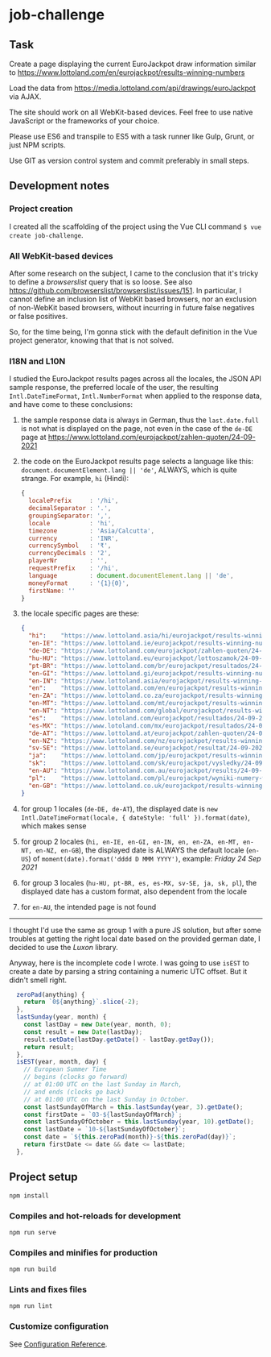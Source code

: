 # job-challenge


## Task

Create a page displaying the current EuroJackpot draw information similar to https://www.lottoland.com/en/eurojackpot/results-winning-numbers

Load the data from https://media.lottoland.com/api/drawings/euroJackpot via AJAX.

The site should work on all WebKit-based devices. Feel free to use native JavaScript or the frameworks of your choice.

Please use ES6 and transpile to ES5 with a task runner like Gulp, Grunt, or just NPM scripts.

Use GIT as version control system and commit preferably in small steps.


## Development notes


### Project creation

I created all the scaffolding of the project using the Vue CLI command `$ vue create job-challenge`.


### All WebKit-based devices

After some research on the subject, I came to the conclusion that it's tricky to define a _browserslist_ query that is so loose. See also https://github.com/browserslist/browserslist/issues/151. In particular, I cannot define an inclusion list of WebKit based browsers, nor an exclusion of non-WebKit based browsers, without incurring in future false negatives or false positives.

So, for the time being, I'm gonna stick with the default definition in the Vue project generator, knowing that that is not solved.


### I18N and L10N

I studied the EuroJackpot results pages across all the locales, the JSON API sample response, the preferred locale of the user, the resulting `Intl.DateTimeFormat`, `Intl.NumberFormat` when applied to the response data, and have come to these conclusions:

1. the sample response data is always in German, thus the `last.date.full` is not what is displayed on the page, not even in the case of the `de-DE` page at https://www.lottoland.com/eurojackpot/zahlen-quoten/24-09-2021
2. the code on the EuroJackpot results page selects a language like this: `document.documentElement.lang || 'de'`, ALWAYS, which is quite strange. For example, `hi` (Hindi):

    ```js
    {
      localePrefix     : '/hi',
      decimalSeparator : '.',
      groupingSeparator: ',',
      locale           : 'hi',
      timezone         : 'Asia/Calcutta',
      currency         : 'INR',
      currencySymbol   : '₹',
      currencyDecimals : '2',
      playerNr         : '',
      requestPrefix    : '/hi',
      language         : document.documentElement.lang || 'de',
      moneyFormat      : '{1}{0}',
      firstName: ''
    }
    ```

3. the locale specific pages are these:

    ```json
    {
      "hi":    "https://www.lottoland.asia/hi/eurojackpot/results-winning-numbers/24-09-2021",
      "en-IE": "https://www.lottoland.ie/eurojackpot/results-winning-numbers/24-09-2021",
      "de-DE": "https://www.lottoland.com/eurojackpot/zahlen-quoten/24-09-2021",
      "hu-HU": "https://www.lottoland.eu/eurojackpot/lottoszamok/24-09-2021",
      "pt-BR": "https://www.lottoland.com/br/eurojackpot/resultados/24-09-2021",
      "en-GI": "https://www.lottoland.gi/eurojackpot/results-winning-numbers/24-09-2021",
      "en-IN": "https://www.lottoland.asia/eurojackpot/results-winning-numbers/24-09-2021",
      "en":    "https://www.lottoland.com/en/eurojackpot/results-winning-numbers/24-09-2021",
      "en-ZA": "https://www.lottoland.co.za/eurojackpot/results-winning-numbers/24-09-2021",
      "en-MT": "https://www.lottoland.com/mt/eurojackpot/results-winning-numbers/24-09-2021",
      "en-NT": "https://www.lottoland.com/global/eurojackpot/results-winning-numbers/24-09-2021",
      "es":    "https://www.lotoland.com/eurojackpot/resultados/24-09-2021",
      "es-MX": "https://www.lotoland.com/mx/eurojackpot/resultados/24-09-2021",
      "de-AT": "https://www.lottoland.at/eurojackpot/zahlen-quoten/24-09-2021",
      "en-NZ": "https://www.lottoland.com/nz/eurojackpot/results-winning-numbers/24-09-2021",
      "sv-SE": "https://www.lottoland.se/eurojackpot/resultat/24-09-2021",
      "ja":    "https://www.lottoland.com/jp/eurojackpot/results-winning-numbers/24-09-2021",
      "sk":    "https://www.lottoland.com/sk/eurojackpot/vysledky/24-09-2021",
      "en-AU": "https://www.lottoland.com.au/eurojackpot/results/24-09-2021",
      "pl":    "https://www.lottoland.com/pl/eurojackpot/wyniki-numery-wygrane/24-09-2021",
      "en-GB": "https://www.lottoland.co.uk/eurojackpot/results-winning-numbers/24-09-2021",
    }
    ```

4. for group 1 locales (`de-DE, de-AT`), the displayed date is `new Intl.DateTimeFormat(locale, { dateStyle: 'full' }).format(date)`, which makes sense
5. for group 2 locales (`hi, en-IE, en-GI, en-IN, en, en-ZA, en-MT, en-NT, en-NZ, en-GB`), the displayed date is ALWAYS the default locale (`en-US`) of `moment(date).format('dddd D MMM YYYY')`, example: _Friday 24 Sep 2021_
6. for group 3 locales (`hu-HU, pt-BR, es, es-MX, sv-SE, ja, sk, pl`), the displayed date has a custom format, also dependent from the locale
7. for `en-AU`, the intended page is not found

---

I thought I'd use the same as group 1 with a pure JS solution, but after some troubles at getting the right local date based on the provided german date, I decided to use the _Luxon_ library.

Anyway, here is the incomplete code I wrote. I was going to use `isEST` to create a date by parsing a string containing a numeric UTC offset. But it didn't smell right.

```js
  zeroPad(anything) {
    return `0${anything}`.slice(-2);
  },
  lastSunday(year, month) {
    const lastDay = new Date(year, month, 0);
    const result = new Date(lastDay);
    result.setDate(lastDay.getDate() - lastDay.getDay());
    return result;
  },
  isEST(year, month, day) {
    // European Summer Time
    // begins (clocks go forward)
    // at 01:00 UTC on the last Sunday in March,
    // and ends (clocks go back)
    // at 01:00 UTC on the last Sunday in October.
    const lastSundayOfMarch = this.lastSunday(year, 3).getDate();
    const firstDate = `03-${lastSundayOfMarch}`;
    const lastSundayOfOctober = this.lastSunday(year, 10).getDate();
    const lastDate = `10-${lastSundayOfOctober}`;
    const date = `${this.zeroPad(month)}-${this.zeroPad(day)}`;
    return firstDate <= date && date <= lastDate;
  },
```



## Project setup
```
npm install
```

### Compiles and hot-reloads for development
```
npm run serve
```

### Compiles and minifies for production
```
npm run build
```

### Lints and fixes files
```
npm run lint
```

### Customize configuration
See [Configuration Reference](https://cli.vuejs.org/config/).
